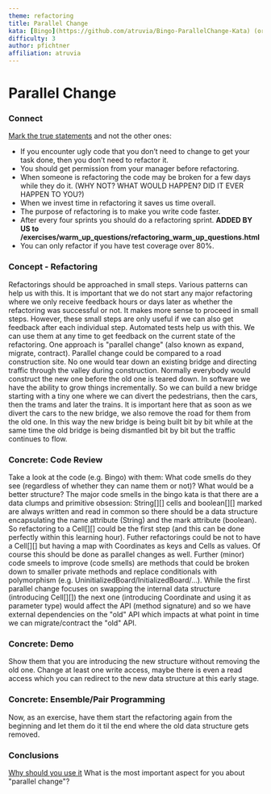 ```yaml
---
theme: refactoring
title: Parallel Change
kata: [Bingo](https://github.com/atruvia/Bingo-ParallelChange-Kata) (or any existing code with some internal data structure to change, e.g. Game of Life)
difficulty: 3
author: pfichtner
affiliation: atruvia
---
```


# Parallel Change

### Connect
[Mark the true statements](/activities/connect/pick_the_correct_items_on_the_list.html) and not the other ones:
- If you encounter ugly code that you don’t need to change to get your task done, then you don’t need to refactor it.
- You should get permission from your manager before refactoring.
- When someone is refactoring the code may be broken for a few days while they do it. (WHY NOT? WHAT WOULD HAPPEN? DID IT EVER HAPPEN TO YOU?)
- When we invest time in refactoring it saves us time overall.
- The purpose of refactoring is to make you write code faster.
- After every four sprints you should do a refactoring sprint. **ADDED BY US to /exercises/warm_up_questions/refactoring_warm_up_questions.html**
- You can only refactor if you have test coverage over 80%.

### Concept - Refactoring

Refactorings should be approached in small steps. Various patterns can help us with this. It is important that we do not start any major refactoring where we only receive feedback hours or days later as whether the refactoring was successful or not. It makes more sense to proceed in small steps. However, these small steps are only useful if we can also get feedback after each individual step. Automated tests help us with this. We can use them at any time to get feedback on the current state of the refactoring. 
One approach is "parallel change" (also known as expand, migrate, contract). Parallel change could be compared to a road construction site. No one would tear down an existing bridge and directing traffic through the valley during construction. Normally everybody would construct the new one before the old one is teared down. 
In software we have the ability to grow things incrementally. So we can build a new bridge starting with a tiny one where we can divert the pedestrians, then the cars, then the trams and later the trains. It is important here that as soon as we divert the cars to the new bridge, we also remove the road for them from the old one. In this way the new bridge is being built bit by bit while at the same time the old bridge is being dismantled bit by bit but the traffic continues to flow. 

### Concrete: Code Review 
Take a look at the code (e.g. Bingo) with them: What code smells do they see (regardless of whether they can name them or not)? What would be a better structure? The major code smells in the bingo kata is that there are a data clumps and primitive obsession: String[][] cells and boolean[][] marked are always written and read in common so there should be a data structure encapsulating the name attribute (String) and the mark attribute (boolean). So refactoring to a Cell[][] could be the first step (and this can be done perfectly within this learning hour). Futher refactorings could be not to have a Cell[][] but having a map with Coordinates as keys and Cells as values. Of course this should be done as parallel changes as well. 
Further (minor) code smeels to improve (code smells) are methods that could be broken down to smaller private methods and replace conditionals with polymorphism (e.g. UninitializedBoard/InitializedBoard/...). 
While the first parallel change focuses on swapping the internal data structure (introducing Cell[][]) the next one (introducing Coordinate and using it as parameter type) would affect the API (method signature) and so we have external dependencies on the "old" API which impacts at what point in time we can migrate/contract the "old" API.  

### Concrete: Demo
Show them that you are introducing the new structure without removing the old one. Change at least one write access, maybe there is even a read access which you can redirect to the new data structure at this early stage. 

### Concrete: Ensemble/Pair Programming
Now, as an exercise, have them start the refactoring again from the beginning and let them do it til the end where the old data structure gets removed.  

### Conclusions
[Why should you use it](/activities/conclusions/write_important_takeaway.html) What is the most important aspect for you about "parallel change"? 
